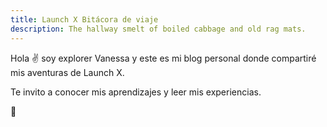 ```yaml
---
title: Launch X Bitácora de viaje
description: The hallway smelt of boiled cabbage and old rag mats.
---
```


Hola ✌️  soy explorer Vanessa y este es mi blog personal donde compartiré mis aventuras de Launch X.

Te invito a conocer mis aprendizajes y leer mis experiencias.

🚀
